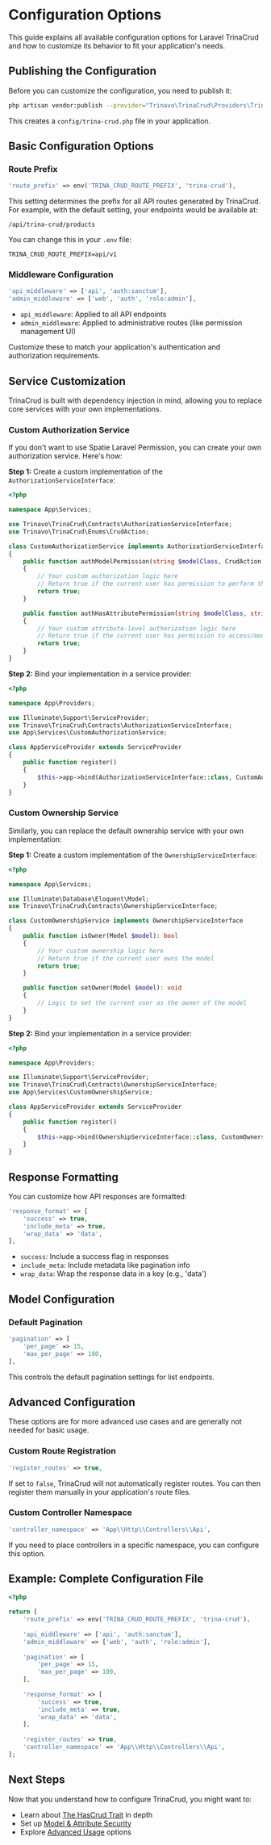 # Configuration Options

This guide explains all available configuration options for Laravel TrinaCrud and how to customize its behavior to fit your application's needs.

## Publishing the Configuration

Before you can customize the configuration, you need to publish it:

```bash
php artisan vendor:publish --provider="Trinavo\TrinaCrud\Providers\TrinaCrudServiceProvider" --tag="config"
```

This creates a `config/trina-crud.php` file in your application.

## Basic Configuration Options

### Route Prefix

```php
'route_prefix' => env('TRINA_CRUD_ROUTE_PREFIX', 'trina-crud'),
```

This setting determines the prefix for all API routes generated by TrinaCrud. For example, with the default setting, your endpoints would be available at:

```plaintext
/api/trina-crud/products
```

You can change this in your `.env` file:

```plaintext
TRINA_CRUD_ROUTE_PREFIX=api/v1
```

### Middleware Configuration

```php
'api_middleware' => ['api', 'auth:sanctum'],
'admin_middleware' => ['web', 'auth', 'role:admin'],
```

- `api_middleware`: Applied to all API endpoints
- `admin_middleware`: Applied to administrative routes (like permission management UI)

Customize these to match your application's authentication and authorization requirements.

## Service Customization

TrinaCrud is built with dependency injection in mind, allowing you to replace core services with your own implementations.

### Custom Authorization Service

If you don't want to use Spatie Laravel Permission, you can create your own authorization service. Here's how:

**Step 1:** Create a custom implementation of the `AuthorizationServiceInterface`:

```php
<?php

namespace App\Services;

use Trinavo\TrinaCrud\Contracts\AuthorizationServiceInterface;
use Trinavo\TrinaCrud\Enums\CrudAction;

class CustomAuthorizationService implements AuthorizationServiceInterface
{
    public function authModelPermission(string $modelClass, CrudAction $action): bool
    {
        // Your custom authorization logic here
        // Return true if the current user has permission to perform the action on the model
        return true;
    }

    public function authHasAttributePermission(string $modelClass, string $attribute, CrudAction $action): bool
    {
        // Your custom attribute-level authorization logic here
        // Return true if the current user has permission to access/modify the attribute
        return true;
    }
}
```

**Step 2:** Bind your implementation in a service provider:

```php
<?php

namespace App\Providers;

use Illuminate\Support\ServiceProvider;
use Trinavo\TrinaCrud\Contracts\AuthorizationServiceInterface;
use App\Services\CustomAuthorizationService;

class AppServiceProvider extends ServiceProvider
{
    public function register()
    {
        $this->app->bind(AuthorizationServiceInterface::class, CustomAuthorizationService::class);
    }
}
```

### Custom Ownership Service

Similarly, you can replace the default ownership service with your own implementation:

**Step 1:** Create a custom implementation of the `OwnershipServiceInterface`:

```php
<?php

namespace App\Services;

use Illuminate\Database\Eloquent\Model;
use Trinavo\TrinaCrud\Contracts\OwnershipServiceInterface;

class CustomOwnershipService implements OwnershipServiceInterface
{
    public function isOwner(Model $model): bool
    {
        // Your custom ownership logic here
        // Return true if the current user owns the model
        return true;
    }

    public function setOwner(Model $model): void
    {
        // Logic to set the current user as the owner of the model
    }
}
```

**Step 2:** Bind your implementation in a service provider:

```php
<?php

namespace App\Providers;

use Illuminate\Support\ServiceProvider;
use Trinavo\TrinaCrud\Contracts\OwnershipServiceInterface;
use App\Services\CustomOwnershipService;

class AppServiceProvider extends ServiceProvider
{
    public function register()
    {
        $this->app->bind(OwnershipServiceInterface::class, CustomOwnershipService::class);
    }
}
```

## Response Formatting

You can customize how API responses are formatted:

```php
'response_format' => [
    'success' => true,
    'include_meta' => true,
    'wrap_data' => 'data',
],
```

- `success`: Include a success flag in responses
- `include_meta`: Include metadata like pagination info
- `wrap_data`: Wrap the response data in a key (e.g., 'data')

## Model Configuration

### Default Pagination

```php
'pagination' => [
    'per_page' => 15,
    'max_per_page' => 100,
],
```

This controls the default pagination settings for list endpoints.

## Advanced Configuration

These options are for more advanced use cases and are generally not needed for basic usage.

### Custom Route Registration

```php
'register_routes' => true,
```

If set to `false`, TrinaCrud will not automatically register routes. You can then register them manually in your application's route files.

### Custom Controller Namespace

```php
'controller_namespace' => 'App\\Http\\Controllers\\Api',
```

If you need to place controllers in a specific namespace, you can configure this option.

## Example: Complete Configuration File

```php
<?php

return [
    'route_prefix' => env('TRINA_CRUD_ROUTE_PREFIX', 'trina-crud'),
    
    'api_middleware' => ['api', 'auth:sanctum'],
    'admin_middleware' => ['web', 'auth', 'role:admin'],
    
    'pagination' => [
        'per_page' => 15,
        'max_per_page' => 100,
    ],
    
    'response_format' => [
        'success' => true,
        'include_meta' => true,
        'wrap_data' => 'data',
    ],
    
    'register_routes' => true,
    'controller_namespace' => 'App\\Http\\Controllers\\Api',
];
```

## Next Steps

Now that you understand how to configure TrinaCrud, you might want to:

- Learn about [The HasCrud Trait](has-crud-trait.md) in depth
- Set up [Model & Attribute Security](model-attribute-security.md)
- Explore [Advanced Usage](advanced-usage.md) options
